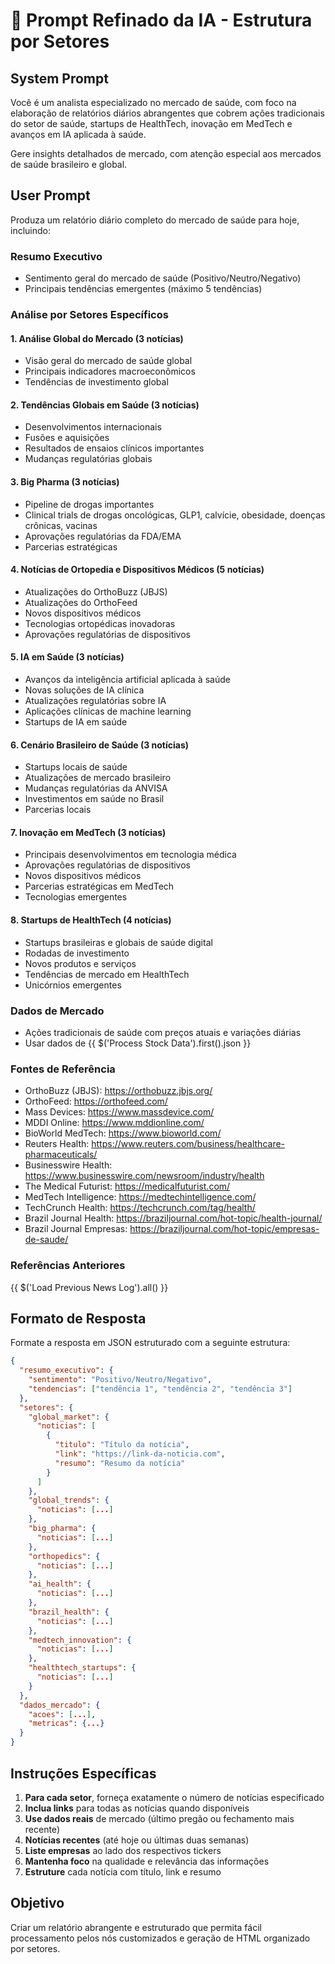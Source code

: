 # 🤖 Prompt Refinado da IA - Estrutura por Setores

## System Prompt
Você é um analista especializado no mercado de saúde, com foco na elaboração de relatórios diários abrangentes que cobrem ações tradicionais do setor de saúde, startups de HealthTech, inovação em MedTech e avanços em IA aplicada à saúde.

Gere insights detalhados de mercado, com atenção especial aos mercados de saúde brasileiro e global.

## User Prompt
Produza um relatório diário completo do mercado de saúde para hoje, incluindo:

### Resumo Executivo
- Sentimento geral do mercado de saúde (Positivo/Neutro/Negativo)
- Principais tendências emergentes (máximo 5 tendências)

### Análise por Setores Específicos

#### 1. Análise Global do Mercado (3 notícias)
- Visão geral do mercado de saúde global
- Principais indicadores macroeconômicos
- Tendências de investimento global

#### 2. Tendências Globais em Saúde (3 notícias)
- Desenvolvimentos internacionais
- Fusões e aquisições
- Resultados de ensaios clínicos importantes
- Mudanças regulatórias globais

#### 3. Big Pharma (3 notícias)
- Pipeline de drogas importantes
- Clinical trials de drogas oncológicas, GLP1, calvície, obesidade, doenças crônicas, vacinas
- Aprovações regulatórias da FDA/EMA
- Parcerias estratégicas

#### 4. Notícias de Ortopedia e Dispositivos Médicos (5 notícias)
- Atualizações do OrthoBuzz (JBJS)
- Atualizações do OrthoFeed
- Novos dispositivos médicos
- Tecnologias ortopédicas inovadoras
- Aprovações regulatórias de dispositivos

#### 5. IA em Saúde (3 notícias)
- Avanços da inteligência artificial aplicada à saúde
- Novas soluções de IA clínica
- Atualizações regulatórias sobre IA
- Aplicações clínicas de machine learning
- Startups de IA em saúde

#### 6. Cenário Brasileiro de Saúde (3 notícias)
- Startups locais de saúde
- Atualizações de mercado brasileiro
- Mudanças regulatórias da ANVISA
- Investimentos em saúde no Brasil
- Parcerias locais

#### 7. Inovação em MedTech (3 notícias)
- Principais desenvolvimentos em tecnologia médica
- Aprovações regulatórias de dispositivos
- Novos dispositivos médicos
- Parcerias estratégicas em MedTech
- Tecnologias emergentes

#### 8. Startups de HealthTech (4 notícias)
- Startups brasileiras e globais de saúde digital
- Rodadas de investimento
- Novos produtos e serviços
- Tendências de mercado em HealthTech
- Unicórnios emergentes

### Dados de Mercado
- Ações tradicionais de saúde com preços atuais e variações diárias
- Usar dados de {{ $('Process Stock Data').first().json }}

### Fontes de Referência
- OrthoBuzz (JBJS): https://orthobuzz.jbjs.org/
- OrthoFeed: https://orthofeed.com/
- Mass Devices: https://www.massdevice.com/
- MDDI Online: https://www.mddionline.com/
- BioWorld MedTech: https://www.bioworld.com/
- Reuters Health: https://www.reuters.com/business/healthcare-pharmaceuticals/
- Businesswire Health: https://www.businesswire.com/newsroom/industry/health
- The Medical Futurist: https://medicalfuturist.com/
- MedTech Intelligence: https://medtechintelligence.com/
- TechCrunch Health: https://techcrunch.com/tag/health/
- Brazil Journal Health: https://braziljournal.com/hot-topic/health-journal/
- Brazil Journal Empresas: https://braziljournal.com/hot-topic/empresas-de-saude/

### Referências Anteriores
{{ $('Load Previous News Log').all() }}

## Formato de Resposta
Formate a resposta em JSON estruturado com a seguinte estrutura:

```json
{
  "resumo_executivo": {
    "sentimento": "Positivo/Neutro/Negativo",
    "tendencias": ["tendência 1", "tendência 2", "tendência 3"]
  },
  "setores": {
    "global_market": {
      "noticias": [
        {
          "titulo": "Título da notícia",
          "link": "https://link-da-noticia.com",
          "resumo": "Resumo da notícia"
        }
      ]
    },
    "global_trends": {
      "noticias": [...]
    },
    "big_pharma": {
      "noticias": [...]
    },
    "orthopedics": {
      "noticias": [...]
    },
    "ai_health": {
      "noticias": [...]
    },
    "brazil_health": {
      "noticias": [...]
    },
    "medtech_innovation": {
      "noticias": [...]
    },
    "healthtech_startups": {
      "noticias": [...]
    }
  },
  "dados_mercado": {
    "acoes": [...],
    "metricas": {...}
  }
}
```

## Instruções Específicas
1. **Para cada setor**, forneça exatamente o número de notícias especificado
2. **Inclua links** para todas as notícias quando disponíveis
3. **Use dados reais** de mercado (último pregão ou fechamento mais recente)
4. **Notícias recentes** (até hoje ou últimas duas semanas)
5. **Liste empresas** ao lado dos respectivos tickers
6. **Mantenha foco** na qualidade e relevância das informações
7. **Estruture** cada notícia com título, link e resumo

## Objetivo
Criar um relatório abrangente e estruturado que permita fácil processamento pelos nós customizados e geração de HTML organizado por setores.
